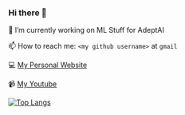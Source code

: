 ### Hi there 👋

🔭 I’m currently working on ML Stuff for AdeptAI

📫 How to reach me: `<my github username>` at `gmail`

💻 [My Personal Website](https://averylamp.me)

📹 [My Youtube](https://www.youtube.com/channel/UCXPcndIGJl0QUOJsX7vZw3Q)


[![Top Langs](https://github-readme-stats.vercel.app/api/top-langs/?username=averylamp&layout=compact&theme=dark&langs_count=7)](https://github.com/anuraghazra/github-readme-stats)

